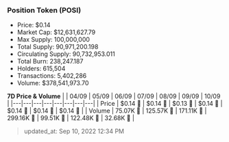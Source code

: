 
  ### Position Token (POSI)
  - Price: $0.14
  - Market Cap: $12,631,627.79
  - Max Supply: 100,000,000
  - Total Supply: 90,971,200.198
  - Circulating Supply: 90,732,953.011
  - Total Burn: 238,247.187
  - Holders: 615,504
  - Transactions: 5,402,286
  - Volume: $378,541,973.70

  **7D Price & Volume**
  | | 04&#x2F;09 | 05&#x2F;09 | 06&#x2F;09 | 07&#x2F;09 | 08&#x2F;09 | 09&#x2F;09 | 10&#x2F;09 |
  |---|---|---|---|---|---|---|---|
  | Price | $0.14 🚀 | $0.14 🚀 | $0.13 🔻 | $0.14 🚀 | $0.14 🔻 | $0.14 🚀 | $0.14 🚀 |
  | Volume | 75.07K 🔻 | 125.57K 🚀 | 171.11K 🚀 | 299.16K 🚀 | 99.51K 🔻 | 122.48K 🚀 | 32.68K 🔻 |

  > updated_at: Sep 10, 2022 12:34 PM
